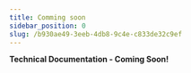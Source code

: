 ```yaml
---
title: Comming soon
sidebar_position: 0
slug: /b930ae49-3eeb-4db8-9c4e-c833de32c9ef
---
```




**Technical Documentation - Coming Soon!**

